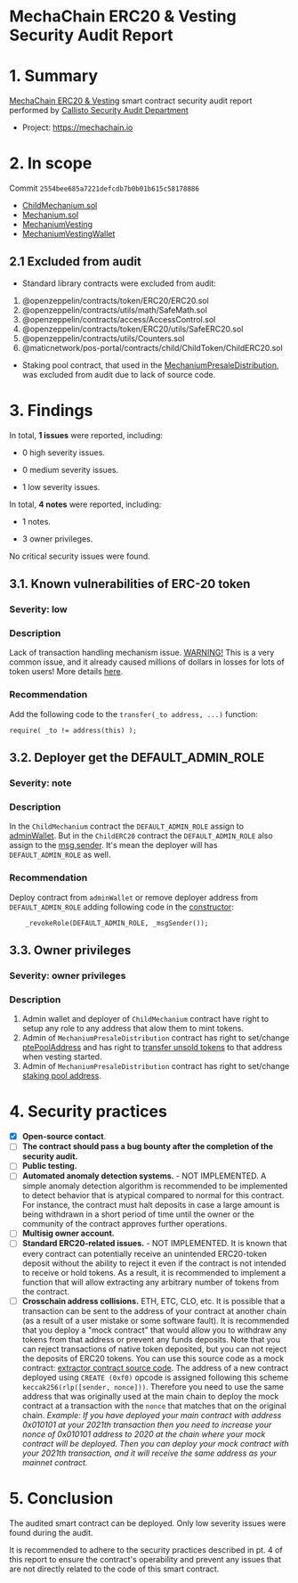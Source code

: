 # MechaChain ERC20 & Vesting Security Audit Report

# 1. Summary

[MechaChain ERC20 & Vesting](https://mechachain.io) smart contract security audit report performed by [Callisto Security Audit Department](https://github.com/EthereumCommonwealth/Auditing)

- Project: https://mechachain.io

# 2. In scope

Commit `2554bee685a7221defcdb7b0b01b615c58178886`

- [ChildMechanium.sol](https://github.com/thibautvdu/MechaChain-Smart-Contracts/blob/2554bee685a7221defcdb7b0b01b615c58178886/contracts_v0.6.6/ChildMechanium.sol)
- [Mechanium.sol](https://github.com/thibautvdu/MechaChain-Smart-Contracts/2554bee685a7221defcdb7b0b01b615c58178886/develop/contracts/Mechanium.sol)
- [MechaniumVesting](https://github.com/thibautvdu/MechaChain-Smart-Contracts/tree/2554bee685a7221defcdb7b0b01b615c58178886/contracts/MechaniumVesting)
- [MechaniumVestingWallet](https://github.com/thibautvdu/MechaChain-Smart-Contracts/tree/2554bee685a7221defcdb7b0b01b615c58178886/contracts/MechaniumVestingWallet)

## 2.1 Excluded from audit

- Standard library contracts were excluded from audit:

1. @openzeppelin/contracts/token/ERC20/ERC20.sol
2. @openzeppelin/contracts/utils/math/SafeMath.sol
3. @openzeppelin/contracts/access/AccessControl.sol
4. @openzeppelin/contracts/token/ERC20/utils/SafeERC20.sol
5. @openzeppelin/contracts/utils/Counters.sol
6. @maticnetwork/pos-portal/contracts/child/ChildToken/ChildERC20.sol


- Staking pool contract, that used in the [MechaniumPresaleDistribution](https://github.com/thibautvdu/MechaChain-Smart-Contracts/blob/2554bee685a7221defcdb7b0b01b615c58178886/contracts/MechaniumVesting/MechaniumPresaleDistribution.sol#L251), was excluded from audit due to lack of source code.

# 3. Findings

In total, **1 issues** were reported, including:

- 0 high severity issues.

- 0 medium severity issues.

- 1 low severity issues.

In total, **4 notes** were reported, including:

- 1 notes.

- 3 owner privileges.

No critical security issues were found.

## 3.1. Known vulnerabilities of ERC-20 token

### Severity: low

### Description

Lack of transaction handling mechanism issue. [WARNING!](https://gist.github.com/Dexaran/ddb3e89fe64bf2e06ed15fbd5679bd20)  This is a very common issue, and it already caused millions of dollars in losses for lots of token users! More details [here](https://docs.google.com/document/d/1Feh5sP6oQL1-1NHi-X1dbgT3ch2WdhbXRevDN681Jv4/edit).

### Recommendation

Add the following code to the `transfer(_to address, ...)` function:

```
require( _to != address(this) );

```

## 3.2. Deployer get the DEFAULT_ADMIN_ROLE

### Severity: note

### Description

In the `ChildMechanium` contract the `DEFAULT_ADMIN_ROLE` assign to [adminWallet](https://github.com/thibautvdu/MechaChain-Smart-Contracts/blob/2554bee685a7221defcdb7b0b01b615c58178886/contracts_v0.6.6/ChildMechanium.sol#L21). But in the `ChildERC20` contract the `DEFAULT_ADMIN_ROLE` also assign to the [msg.sender](https://github.com/maticnetwork/pos-portal/blob/88dbf0a88fd68fa11f7a3b9d36629930f6b93a05/flat/ChildERC20.sol#L1468). It's mean the deployer will has `DEFAULT_ADMIN_ROLE` as well.

### Recommendation

Deploy contract from `adminWallet` or remove deployer address from `DEFAULT_ADMIN_ROLE` adding following code in the [constructor](https://github.com/thibautvdu/MechaChain-Smart-Contracts/blob/2554bee685a7221defcdb7b0b01b615c58178886/contracts_v0.6.6/ChildMechanium.sol#L18-L22):
```Solidity
    _revokeRole(DEFAULT_ADMIN_ROLE, _msgSender());
```

## 3.3. Owner privileges

### Severity: owner privileges

### Description

1. Admin wallet and deployer of `ChildMechanium` contract have right to setup any role to any address that alow them to mint tokens.
2. Admin of `MechaniumPresaleDistribution` contract has right to set/change [ptePoolAddress](https://github.com/thibautvdu/MechaChain-Smart-Contracts/blob/2554bee685a7221defcdb7b0b01b615c58178886/contracts/MechaniumVesting/MechaniumPresaleDistribution.sol#L192-L199) and has right to [transfer unsold tokens](https://github.com/thibautvdu/MechaChain-Smart-Contracts/blob/2554bee685a7221defcdb7b0b01b615c58178886/contracts/MechaniumVesting/MechaniumPresaleDistribution.sol#L204-L222) to that address when vesting started.
3. Admin of `MechaniumPresaleDistribution` contract has right to set/change [staking pool address](https://github.com/thibautvdu/MechaChain-Smart-Contracts/blob/2554bee685a7221defcdb7b0b01b615c58178886/contracts/MechaniumVesting/MechaniumPresaleDistribution.sol#L228-L236).



# 4. Security practices

- [x] **Open-source contact**.
- [ ] **The contract should pass a bug bounty after the completion of the security audit.**
- [ ] **Public testing.**
- [ ] **Automated anomaly detection systems.** - NOT IMPLEMENTED. A simple anomaly detection algorithm is recommended to be implemented to detect behavior that is atypical compared to normal for this contract. For instance, the contract must halt deposits in case a large amount is being withdrawn in a short period of time until the owner or the community of the contract approves further operations.
- [ ] **Multisig owner account.**
- [ ] **Standard ERC20-related issues.** - NOT IMPLEMENTED. It is known that every contract can potentially receive an unintended ERC20-token deposit without the ability to reject it even if the contract is not intended to receive or hold tokens. As a result, it is recommended to implement a function that will allow extracting any arbitrary number of tokens from the contract.
- [ ] **Crosschain address collisions.** ETH, ETC, CLO, etc. It is possible that a transaction can be sent to the address of your contract at another chain (as a result of a user mistake or some software fault). It is recommended that you deploy a "mock contract" that would allow you to withdraw any tokens from that address or prevent any funds deposits. Note that you can reject transactions of native token deposited, but you can not reject the deposits of ERC20 tokens. You can use this source code as a mock contract: [extractor contract source code](https://github.com/EthereumCommonwealth/GNT-emergency-extractor-contract/blob/master/extractor.sol). The address of a new contract deployed using `CREATE (0xf0)` opcode is assigned following this scheme `keccak256(rlp([sender, nonce]))`. Therefore you need to use the same address that was originally used at the main chain to deploy the mock contract at a transaction with the `nonce` that matches that on the original chain. _Example: If you have deployed your main contract with address 0x010101 at your 2021th transaction then you need to increase your nonce of 0x010101 address to 2020 at the chain where your mock contract will be deployed. Then you can deploy your mock contract with your 2021th transaction, and it will receive the same address as your mainnet contract._

# 5. Conclusion

The audited smart contract can be deployed. Only low severity issues were found during the audit.

It is recommended to adhere to the security practices described in pt. 4 of this report to ensure the contract's operability and prevent any issues that are not directly related to the code of this smart contract.
